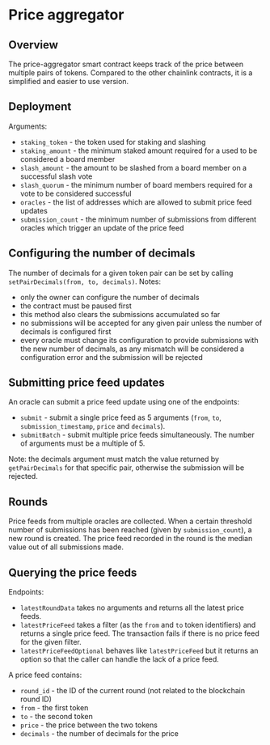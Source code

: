 # Price aggregator

## Overview

The price-aggregator smart contract keeps track of the price between multiple pairs of tokens.
Compared to the other chainlink contracts, it is a simplified and easier to use version.

## Deployment

Arguments:
- `staking_token` - the token used for staking and slashing
- `staking_amount` - the minimum staked amount required for a used to be considered a board member
- `slash_amount` - the amount to be slashed from a board member on a successful slash vote
- `slash_quorum` - the minimum number of board members required for a vote to be considered successful
- `oracles` - the list of addresses which are allowed to submit price feed updates
- `submission_count` - the minimum number of submissions from different oracles which trigger an update of the price feed

## Configuring the number of decimals

The number of decimals for a given token pair can be set by calling `setPairDecimals(from, to, decimals)`. Notes:
- only the owner can configure the number of decimals
- the contract must be paused first
- this method also clears the submissions accumulated so far
- no submissions will be accepted for any given pair unless the number of decimals is configured first
- every oracle must change its configuration to provide submissions with the new number of decimals, as any mismatch will be considered a configuration error and the submission will be rejected

## Submitting price feed updates

An oracle can submit a price feed update using one of the endpoints:
- `submit` - submit a single price feed as 5 arguments (`from`, `to`, `submission_timestamp`, `price` and `decimals`).
- `submitBatch` - submit multiple price feeds simultaneously. The number of arguments must be a multiple of 5.

Note: the decimals argument must match the value returned by `getPairDecimals` for that specific pair, otherwise the submission will be rejected.

## Rounds

Price feeds from multiple oracles are collected. When a certain threshold number of submissions has been reached (given by `submission_count`), a new round is created.
The price feed recorded in the round is the median value out of all submissions made.

## Querying the price feeds

Endpoints:
- `latestRoundData` takes no arguments and returns all the latest price feeds.
- `latestPriceFeed` takes a filter (as the `from` and `to` token identifiers) and returns a single price feed. The transaction fails if there is no price feed for the given filter.
- `latestPriceFeedOptional` behaves like `latestPriceFeed` but it returns an option so that the caller can handle the lack of a price feed.

A price feed contains:
- `round_id` - the ID of the current round (not related to the blockchain round ID)
- `from` - the first token
- `to` - the second token
- `price` - the price between the two tokens
- `decimals` - the number of decimals for the price
